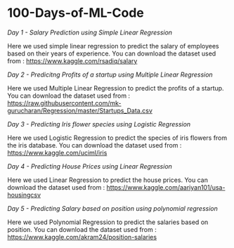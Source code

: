 # 100-Days-of-ML-Code

*Day 1 - Salary Prediction using Simple Linear Regression*

Here we used simple linear regression to predict the salary of employees based on their years of experience. You can download the dataset used from :  https://www.kaggle.com/rsadiq/salary

*Day 2 - Predicitng Profits of a startup using Multiple Linear Regression*

Here we used Multiple Linear Regression to predict the profits of a startup. You can download the dataset used from : https://raw.githubusercontent.com/mk-gurucharan/Regression/master/Startups_Data.csv

*Day 3 - Predicting Iris flower species using Logistic Regression*

Here we used Logistic Regression to predict the species of iris flowers from the iris database. You can download the dataset used from : https://www.kaggle.com/uciml/iris

*Day 4 - Predicting House Prices using Linear Regression*

Here we used Linear Regression to predict the house prices. You can download the dataset used from : https://www.kaggle.com/aariyan101/usa-housingcsv

*Day 5 - Predicting Salary based on position using polynomial regression*

Here we used Polynomial Regression to predict the salaries based on position. You can download the dataset used from : https://www.kaggle.com/akram24/position-salaries
